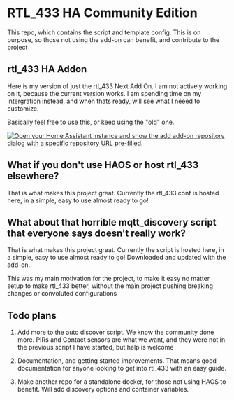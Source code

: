 # RTL_433 HA Community Edition


This repo, which contains the script and template config. This is on purpose, so those not using the add-on can benefit, and contribute to the project

## rtl_433 HA Addon

Here is my version of just the rtl_433 Next Add On. I am not actively working on it, because the current version works. I am spending time on my intergration instead, and when thats ready, will see what I neeed to customize.

Basically feel free to use this, or keep using the "old" one.

[![Open your Home Assistant instance and show the add add-on repository dialog with a specific repository URL pre-filled.](https://my.home-assistant.io/badges/supervisor_add_addon_repository.svg)](https://my.home-assistant.io/redirect/supervisor_add_addon_repository/?repository_url=https://github.com/catduckgnaf/rtl_433_haos_addon/)


## What if you don't use HAOS or host rtl_433 elsewhere?

That is what makes this project great. Currently the rtl_433.conf is hosted here, in a simple, easy to use almost ready to go! 

## What about that horrible mqtt_discovery script that everyone says doesn't really work?

That is what makes this project great. Currently the script is hosted here, in a simple, easy to use almost ready to go! Downloaded and updated with the add-on.

This was my main motivation for the project, to make it easy no matter setup to make rtl_433 better, without the main project pushing breaking changes or convoluted configurations




## Todo plans

1. Add more to the auto discover script. We know the community done more. PIRs and Contact sensors are what we want, and they were not in the previous script I have started, but help is welcome

2. Documentation, and getting started improvements. That means good documentation for anyone looking to get into rtl_433 with an easy guide.

3. Make another repo for a standalone docker, for those not using HAOS to benefit. Will add discovery options and container variables.

